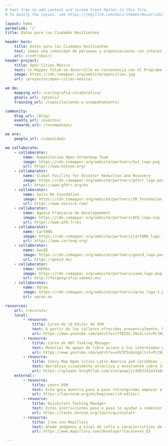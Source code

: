 ```yaml
---
# Feel free to add content and custom Front Matter to this file.
# To modify the layout, see https://jekyllrb.com/docs/themes/#overriding-theme-defaults

layout: home
permalink: '/'
title: Datos para las Ciudades Resilientes

header hero:
    title: Datos para las Ciudades Resilientes
    text: Somos una comunidad de personas y organizaciones con interés en el <strong>desarrollo y mejoramiento de datos</strong> para fortalecer la resiliencia en las sociedades y gobiernos locales.
    url: /contribuir/
header project:
    title: Open Cities México
    text: Co.Mapper Tulum se desarrolló en consonancia con el Programa de Ciudades Resilientes de GFDRR
    image: https://cdn.comapper.org/website/opencities.jpg
    url: /proyectos/open-cities-mexico/

we do:
    mapping_url: /cartografia-colaborativa/
    gtools_url: /gtools/
    training_url: /capacitaciones-y-acompañamiento/

community:
    blog_url: /blog/
    events_url: /eventos/
    rewards_url: /recompensas/

we are:
    people_url: /comunidad/

we collaborate:
    - collaborator:
        name: Humanitarian Open Streetmap Team
        image: https://cdn.comapper.org/website/partners/hot_logo.png
        url: https://www.hotosm.org/
    - collaborator: 
        name: Global Facility for Disaster Reduction and Recovery
        image: https://cdn.comapper.org/website/partners/gfdrr_logo.png
        url: https://www.gfdrr.org/en
    - collaborator: 
        name: Swiss Re Foundation
        image: https://cdn.comapper.org/website/partners/SR_foundation_logo.png
        url: https://www.swissre.com/
    - collaborator: 
        name: Agence Française de Développement
        image: https://cdn.comapper.org/website/partners/AFD_logo.svg
        url: https://www.afd.fr/es
    - collaborator: 
        name: CartONG
        image: https://cdn.comapper.org/website/partners/CartONG_logo_long_vector.svg
        url: https://www.cartong.org/
    - collaborator: 
        name: GeoID
        image: https://cdn.comapper.org/website/partners/geoid_logo.png
        url: https://geoid.mx/
    - collaborator: 
        name: UAEMex
        image: https://cdn.comapper.org/website/partners/uaem_logo.png
        url: http://facgeografia.uaemex.mx/
    - collaborator: 
        name: UQroo
        image: https://cdn.comapper.org/website/partners/uqroo_logo-1.png
        url: uqroo.mx

resources:
    url: /recursos/
    local:
        - resource:
            title: Curso de iD Editor de OSM
            text: A partir de los talleres ofrecidos presencialmente, hemos implementado esta <strong>serie de videotutoriales</strong> en línea con los contenidos de mapeo colaborativo, recolección de datos y SIG.
            url: https://www.youtube.com/watch?v=J7f02IG_INc&list=PLtWxPkLLX2nY_AMCYigdwwkK0kkyTNIns
        - resource:
            title: Curso de HOT Tasking Manager
            text: Material de apoyo de libre acceso a los interesados para seguir adentrándose en las tecnologías Open Source para <strong>colaborar en la creacion de datos geoespaciales</strong>.
            url: https://www.youtube.com/watch?v=vGV1P5nXa1g&list=PLtWxPkLLX2nZ6maaufa4cqpoACJaD4WcY
        - resource:
            title: Story Map Open Cities Latin America and Caribbean - Mexico
            text: Narrativa visualmente atractiva y envolvente sobre los esfuerzos de la iniciativa Open Cities en México.
            url: https://uploads.knightlab.com/storymapjs/dd83342a31a8cf257a09cac5430d7585/co-mapper/index.html
    external:
        - resource:
            title: Learn OSM
            text: Esta guía muestra paso a paso <strong>cómo empezar a utilizar OpenStreetMap</strong>. Aprenderás a crear una cuenta, a utilizar programas básicos de edición de mapas.
            url: https://learnosm.org/en/beginner/id-editor/
        - resource:
            title: Quickstart Tasking Manager
            text: Estas instrucciones paso a paso lo ayudan a comenzar a mapear con el Tasking Manager en OpenStreetMap.
            url: https://tasks.hotosm.org/learn/quickstart
        - resource:
            title: Crea con Mapillary
            text: Añade imágenes a nivel de calle y características de mapas generados por máquinas a tus aplicaciones mediante las herramientas de código abierto y las API de Mapillary.
            url: https://www.mapillary.com/developer?locale=es_ES

---
```



